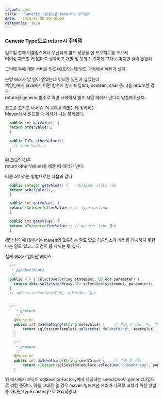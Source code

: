 ```yaml
---
layout: post
title:  "Generic Type으로 return시 주의점"
date:   2015-05-20 09:40:00
categories: java
---
```



### Generic Type으로 return시 주의점
  
일주일 전에 이클립스에서 무난하게 빌드 성공을 한 프로젝트를 보고서  
더이상 체크할 게 없다고 생각하고 개발 및 운영 브랜치에 그대로 머지한 일이 있었다.  

그런데 후에 개발 서버를 빌드/배포하는데 빌드 과정에서 에러가 났다.

분명 에러가 날 일이 없었는데 어찌된 일인가 싶었는데  
책임님께서 java에서 어떤 함수가 원시 타입(int, boolean, char 등...)을 return할 경우  
return을 generic 함수로 하면 서버에서 빌드 시엔 에러가 난다고 말씀해주셨다.

코드를 고치고 나서 좀 더 공부를 해봤는데 정확히는  
Maven에서 빌드할 때 에러가 나는 문제였다.

```java
  public int getValue() {
  return otherValue();
  }
  
  public T<T> otherValue(){
    // some code...
  }
```

위 코드의 경우  
return otherValue()를 해줄 때 에러가 난다.

이를 회피하는 방법으로는 다음과 같다.  

```java
  public Integer getValue() {   //wrapper class 사용 
  return otherValue();
  }

  public int getValue() {   
  return (Integer)otherValue(); // type casting
  }
  
  public int getValue() {   
  return <Integer>otherValue(); // generic type 명시
  }
```

해당 원인에 대해서는 maven의 오류라는 말도 있고
이클립스가 에러를 캐치하지 못한다는 말도 있고...
의견이 좀 나뉘는 듯 싶다.

실제 에러가 일어난 케이스
```java
  /**
   * {@inheritDoc}
   */
  public <T> T selectOne(String statement, Object parameter) {
    return this.sqlSessionProxy.<T> selectOne(statement, parameter);
  }
  // sqlSessionFactory에 있는 selectOne 함수
  
  
  /**
	 * @return
	 */
	@Override
	public int doSomething(String someValue) {    // 수정 전 코드. 즉, 이클립스에선 빌드 에러 미발생하지만 maven빌드에선 발생
		return sqlSessionTemplate.selectOne("doSomething", someValue);
	}
	
	/**
	 * @return
	 */
	@Override
	public int doSomething(String someValue) {    // 수정 후 코드
		return (Integer)sqlSessionTemplate.selectOne("doSomething", someValue);
	}
```

위 예시에서 보듯이 sqlSessionFactory에서 제공하는 selectOne이 generic타입으로 리턴 중이다.
이를 그대로 쓸 경우 maven 빌드에선 에러가 나므로
고치기 위한 방법 중 하나인 type casting으로 처리하였다.
